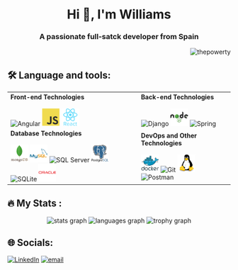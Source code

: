 <h1 align="center">Hi 👋, I'm Williams</h1>
<h3 align="center">A passionate full-satck developer from Spain</h3>

<p align="right"> <img src="https://komarev.com/ghpvc/?username=thepowerty&label=Profile%20views&color=0e75b6&style=flat" alt="thepowerty" /> </p>

## 🛠 Language and tools:
<table align="center">
    <tr>
        <td>
            <strong>Front-end Technologies</strong><br><br>
            <img src="https://angular.io/assets/images/logos/angular/angular.svg" alt="Angular" width="40" height="40"/>
            <img src="https://raw.githubusercontent.com/devicons/devicon/master/icons/javascript/javascript-original.svg" alt="JavaScript" width="40" height="40"/>
            <img src="https://raw.githubusercontent.com/devicons/devicon/master/icons/react/react-original-wordmark.svg" alt="React" width="40" height="40"/>
        </td>
        <td>
            <strong>Back-end Technologies</strong><br><br>
            <img src="https://cdn.worldvectorlogo.com/logos/django.svg" alt="Django" width="40" height="40"/>
            <img src="https://raw.githubusercontent.com/devicons/devicon/master/icons/nodejs/nodejs-original-wordmark.svg" alt="Node.js" width="40" height="40"/>
            <img src="https://www.vectorlogo.zone/logos/springio/springio-icon.svg" alt="Spring" width="40" height="40"/>
        </td>
    </tr>
    <tr>
        <td>
            <strong>Database Technologies</strong><br><br>
            <img src="https://raw.githubusercontent.com/devicons/devicon/master/icons/mongodb/mongodb-original-wordmark.svg" alt="MongoDB" width="40" height="40"/>
            <img src="https://raw.githubusercontent.com/devicons/devicon/master/icons/mysql/mysql-original-wordmark.svg" alt="MySQL" width="40" height="40"/>
            <img src="https://www.svgrepo.com/show/303229/microsoft-sql-server-logo.svg" alt="SQL Server" width="40" height="40"/>
            <img src="https://raw.githubusercontent.com/devicons/devicon/master/icons/postgresql/postgresql-original-wordmark.svg" alt="PostgreSQL" width="40" height="40"/>
            <img src="https://www.vectorlogo.zone/logos/sqlite/sqlite-icon.svg" alt="SQLite" width="40" height="40"/>
            <img src="https://raw.githubusercontent.com/devicons/devicon/master/icons/oracle/oracle-original.svg" alt="Oracle" width="40" height="40"/>
        </td>
        <td>
            <strong>DevOps and Other Technologies</strong><br><br>
            <img src="https://raw.githubusercontent.com/devicons/devicon/master/icons/docker/docker-original-wordmark.svg" alt="Docker" width="40" height="40"/>
            <img src="https://www.vectorlogo.zone/logos/git-scm/git-scm-icon.svg" alt="Git" width="40" height="40"/>
            <img src="https://raw.githubusercontent.com/devicons/devicon/master/icons/linux/linux-original.svg" alt="Linux" width="40" height="40"/>
            <img src="https://www.vectorlogo.zone/logos/getpostman/getpostman-icon.svg" alt="Postman" width="40" height="40"/>
        </td>
    </tr>
</table>

## 🔥   My Stats :

<div align="center">
  <img src="https://github-readme-stats.vercel.app/api?username=thepowerty&hide_title=false&hide_rank=false&show_icons=true&include_all_commits=true&count_private=true&disable_animations=false&theme=dracula&locale=en&hide_border=false&order=1" height="150" alt="stats graph"  />
  <img src="https://github-readme-stats.vercel.app/api/top-langs?username=thepowerty&locale=en&hide_title=false&layout=compact&card_width=320&langs_count=5&theme=dracula&hide_border=false&order=2" height="150" alt="languages graph"  />
  <img src="https://github-profile-trophy.vercel.app?username=thepowerty&theme=darkhub&column=-1&row=1&margin-w=8&margin-h=8&no-bg=false&no-frame=false&order=4" height="150" alt="trophy graph"  />
</div>

## 🌐 Socials:
[![LinkedIn](https://img.shields.io/badge/LinkedIn-%230077B5.svg?logo=linkedin&logoColor=white)](https://linkedin.com/in/Williams-Infanzón-Fernández) [![email](https://img.shields.io/badge/Email-D14836?logo=gmail&logoColor=white)](mailto:w.infanzon.98@gmail.com)
